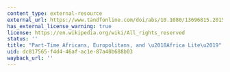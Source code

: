 ```yaml
---
content_type: external-resource
external_url: https://www.tandfonline.com/doi/abs/10.1080/13696815.2015.1099424
has_external_license_warning: true
license: https://en.wikipedia.org/wiki/All_rights_reserved
status: ''
title: "Part-Time Africans, Europolitans, and \u2018Africa Lite\u2019"
uid: dc817565-f4d4-46af-ac1e-87a48b688b03
wayback_url: ''
---
```

